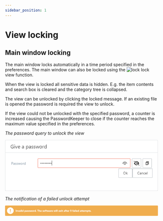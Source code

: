 ```yaml
---
sidebar_position: 1
---
```


# View locking

## Main window locking

The main window locks automatically in a time period specified in the preferences. The main window can also be locked using the ![lock](/img/icons/lock.svg) lock view function.

When the view is locked all sensitive data is hidden. E.g. the item contents and search box is cleared and the category tree is collapsed.

The view can be unlocked by clicking the locked message. If an existing file is opened the password is required the view to unlock.

If the view could not be unlocked with the specified password, a counter is increased causing the PasswordKeeper to close if the counter reaches the maximum value specified in the preferences.

*The password query to unlock the view*

![GivePassword](../img/request_password_1.png)

*The notification of a failed unlock attempt*

![FailOpenPassword](../img/invalid_password_countdown_1.png)